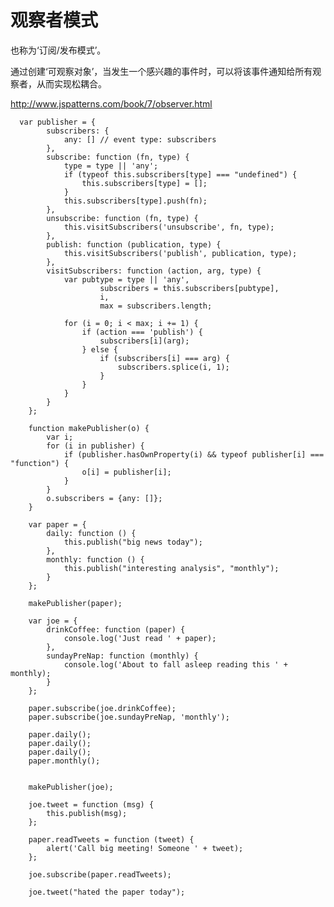 # 观察者模式

也称为‘订阅/发布模式’。

通过创建‘可观察对象’，当发生一个感兴趣的事件时，可以将该事件通知给所有观察者，从而实现松耦合。

http://www.jspatterns.com/book/7/observer.html

      var publisher = {
            subscribers: {
                any: [] // event type: subscribers
            },
            subscribe: function (fn, type) {
                type = type || 'any';
                if (typeof this.subscribers[type] === "undefined") {
                    this.subscribers[type] = [];
                }
                this.subscribers[type].push(fn);
            },
            unsubscribe: function (fn, type) {
                this.visitSubscribers('unsubscribe', fn, type);
            },
            publish: function (publication, type) {
                this.visitSubscribers('publish', publication, type);
            },
            visitSubscribers: function (action, arg, type) {
                var pubtype = type || 'any',
                        subscribers = this.subscribers[pubtype],
                        i,
                        max = subscribers.length;

                for (i = 0; i < max; i += 1) {
                    if (action === 'publish') {
                        subscribers[i](arg);
                    } else {
                        if (subscribers[i] === arg) {
                            subscribers.splice(i, 1);
                        }
                    }
                }
            }
        };

        function makePublisher(o) {
            var i;
            for (i in publisher) {
                if (publisher.hasOwnProperty(i) && typeof publisher[i] === "function") {
                    o[i] = publisher[i];
                }
            }
            o.subscribers = {any: []};
        }

        var paper = {
            daily: function () {
                this.publish("big news today");
            },
            monthly: function () {
                this.publish("interesting analysis", "monthly");
            }
        };

        makePublisher(paper);

        var joe = {
            drinkCoffee: function (paper) {
                console.log('Just read ' + paper);
            },
            sundayPreNap: function (monthly) {
                console.log('About to fall asleep reading this ' + monthly);
            }
        };

        paper.subscribe(joe.drinkCoffee);
        paper.subscribe(joe.sundayPreNap, 'monthly');

        paper.daily();
        paper.daily();
        paper.daily();
        paper.monthly();


        makePublisher(joe);

        joe.tweet = function (msg) {
            this.publish(msg);
        };

        paper.readTweets = function (tweet) {
            alert('Call big meeting! Someone ' + tweet);
        };

        joe.subscribe(paper.readTweets);

        joe.tweet("hated the paper today");